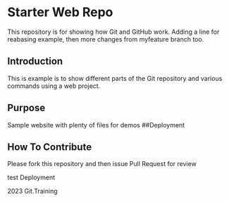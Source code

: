 # Starter Web Repo

This repository is for showing how Git and GitHub work.
Adding a line for reabasing example, then more changes from myfeature branch too.


## Introduction

This is example is to show different parts of the Git repository and various commands using a
web project.

## Purpose

Sample website with plenty of files for demos
##Deployment

## How To Contribute

Please fork this repository and then issue Pull Request for review

test Deployment

2023 Git.Training